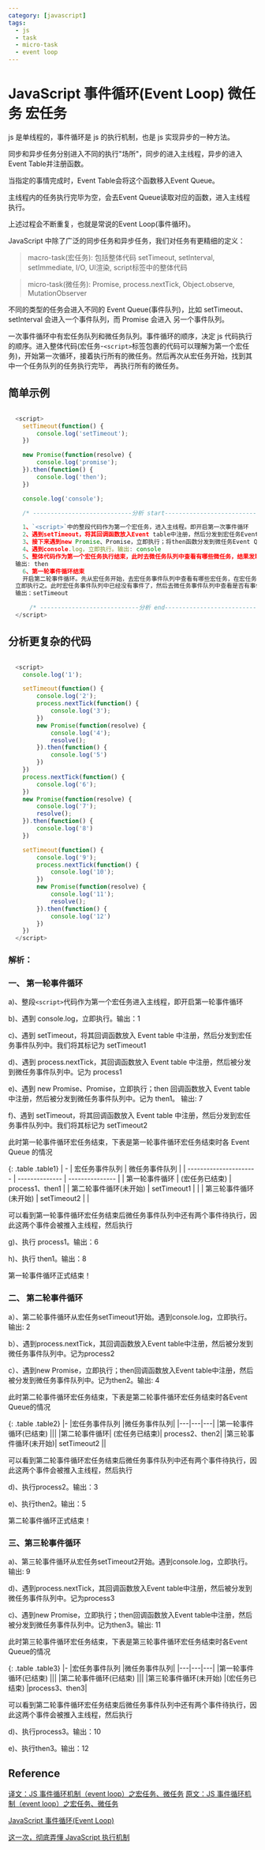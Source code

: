 ```yaml
---
category: [javascript]
tags:
  - js
  - task
  - micro-task
  - event loop
---
```


# JavaScript 事件循环(Event Loop) 微任务 宏任务

js 是单线程的，事件循环是 js 的执行机制，也是 js 实现异步的一种方法。

同步和异步任务分别进入不同的执行"场所"，同步的进入主线程，异步的进入Event Table并注册函数。

当指定的事情完成时，Event Table会将这个函数移入Event Queue。

主线程内的任务执行完毕为空，会去Event Queue读取对应的函数，进入主线程执行。

上述过程会不断重复，也就是常说的Event Loop(事件循环)。


JavaScript 中除了广泛的同步任务和异步任务，我们对任务有更精细的定义：

> macro-task(宏任务): 包括整体代码 setTimeout, setInterval, setImmediate, I/O, UI渲染, script标签中的整体代码

> micro-task(微任务): Promise, process.nextTick, Object.observe, MutationObserver

不同的类型的任务会进入不同的 Event Queue(事件队列)，比如 setTimeout、setInterval 会进入一个事件队列，而 Promise 会进入
另一个事件队列。

一次事件循环中有宏任务队列和微任务队列。事件循环的顺序，决定 js 代码执行的顺序。进入整体代码(宏任务-`<script>`标签包裹的代码可以理解为第一个宏任务)，开始第一次循环，接着执行所有的微任务。然后再次从宏任务开始，找到其中一个任务队列的任务执行完毕，
再执行所有的微任务。

## 简单示例

```js

  <script>
    setTimeout(function() {
        console.log('setTimeout');
    })

    new Promise(function(resolve) {
        console.log('promise');
    }).then(function() {
        console.log('then');
    })

    console.log('console');

    /* ----------------------------分析 start--------------------------------- */

    1、`<script>`中的整段代码作为第一个宏任务，进入主线程。即开启第一次事件循环
    2、遇到setTimeout，将其回调函数放入Event table中注册，然后分发到宏任务Event Queue中
    3、接下来遇到new Promise、Promise，立即执行；将then函数分发到微任务Event Queue中。输出: promise
    4、遇到console.log，立即执行。输出: console
    5、整体代码作为第一个宏任务执行结束，此时去微任务队列中查看有哪些微任务，结果发现了then函数，然后将它推入主线程并执行。
  输出: then
    6、第一轮事件循环结束
    开启第二轮事件循环。先从宏任务开始，去宏任务事件队列中查看有哪些宏任务，在宏任务事件队列中找到了setTimeout对应的回调函数，
  立即执行之。此时宏任务事件队列中已经没有事件了，然后去微任务事件队列中查看是否有事件，结果没有。此时第二轮事件循环结束；
  输出：setTimeout

      /* ----------------------------分析 end--------------------------------- */
  </script>

```

## 分析更复杂的代码

```js

  <script>
    console.log('1');

    setTimeout(function() {
        console.log('2');
        process.nextTick(function() {
            console.log('3');
        })
        new Promise(function(resolve) {
            console.log('4');
            resolve();
        }).then(function() {
            console.log('5')
        })
    })
    process.nextTick(function() {
        console.log('6');
    })
    new Promise(function(resolve) {
        console.log('7');
        resolve();
    }).then(function() {
        console.log('8')
    })

    setTimeout(function() {
        console.log('9');
        process.nextTick(function() {
            console.log('10');
        })
        new Promise(function(resolve) {
            console.log('11');
            resolve();
        }).then(function() {
            console.log('12')
        })
    })
  </script>

```

### 解析：

### 一、 第一轮事件循环

a)、整段`<script>`代码作为第一个宏任务进入主线程，即开启第一轮事件循环

b)、遇到 console.log，立即执行。输出：1

c)、遇到 setTimeout，将其回调函数放入 Event table 中注册，然后分发到宏任务事件队列中。我们将其标记为 setTimeout1

d)、遇到 process.nextTick，其回调函数放入 Event table 中注册，然后被分发到微任务事件队列中。记为 process1

e)、遇到 new Promise、Promise，立即执行；then 回调函数放入 Event table 中注册，然后被分发到微任务事件队列中。记为 then1。
输出: 7

f)、遇到 setTimeout，将其回调函数放入 Event table 中注册，然后分发到宏任务事件队列中。我们将其标记为 setTimeout2

此时第一轮事件循环宏任务结束，下表是第一轮事件循环宏任务结束时各 Event Queue 的情况

{: .table .table1}
| -                      | 宏任务事件队列 | 微任务事件队列  |
| ---------------------- | -------------- | --------------- |
| 第一轮事件循环         | (宏任务已结束) | process1、then1 |
| 第二轮事件循环(未开始) | setTimeout1    |                 |
| 第三轮事件循环(未开始) | setTimeout2    |                 |

可以看到第一轮事件循环宏任务结束后微任务事件队列中还有两个事件待执行，因此这两个事件会被推入主线程，然后执行

g)、执行 process1。输出：6

h)、执行 then1。输出：8

第一轮事件循环正式结束！


### 二、 第二轮事件循环

a）、第二轮事件循环从宏任务setTimeout1开始。遇到console.log，立即执行。输出: 2

b）、遇到process.nextTick，其回调函数放入Event table中注册，然后被分发到微任务事件队列中。记为process2

c）、遇到new Promise，立即执行；then回调函数放入Event table中注册，然后被分发到微任务事件队列中。记为then2。输出: 4

此时第二轮事件循环宏任务结束，下表是第二轮事件循环宏任务结束时各Event Queue的情况

{: .table .table2}
|-	|宏任务事件队列	|微任务事件队列|
|---|---|---|
|第一轮事件循环(已结束)	|||	
|第二轮事件循环|	(宏任务已结束)|	process2、then2|
|第三轮事件循环(未开始)|	setTimeout2	||

可以看到第二轮事件循环宏任务结束后微任务事件队列中还有两个事件待执行，因此这两个事件会被推入主线程，然后执行

d)、执行process2。输出：3

e)、执行then2。输出：5

第二轮事件循环正式结束！


### 三、第三轮事件循环

a)、第三轮事件循环从宏任务setTimeout2开始。遇到console.log，立即执行。输出: 9

d)、遇到process.nextTick，其回调函数放入Event table中注册，然后被分发到微任务事件队列中。记为process3

c)、遇到new Promise，立即执行；then回调函数放入Event table中注册，然后被分发到微任务事件队列中。记为then3。输出: 11

此时第三轮事件循环宏任务结束，下表是第三轮事件循环宏任务结束时各Event Queue的情况

{: .table .table3}
|-	|宏任务事件队列	|微任务事件队列|
|---|---|---|
|第一轮事件循环(已结束)		|||
|第二轮事件循环(已结束)		|||
|第三轮事件循环(未开始)	|(宏任务已结束)	|process3、then3|

可以看到第二轮事件循环宏任务结束后微任务事件队列中还有两个事件待执行，因此这两个事件会被推入主线程，然后执行

d)、执行process3。输出：10

e)、执行then3。输出：12



## Reference

[译文：JS 事件循环机制（event loop）之宏任务、微任务](https://segmentfault.com/a/1190000014940904)
[原文：JS 事件循环机制（event loop）之宏任务、微任务](https://jakearchibald.com/2015/tasks-microtasks-queues-and-schedules/?utm_source=html5weekly)

[JavaScript 事件循环(Event Loop)](https://segmentfault.com/a/1190000017970432?utm_source=sf-similar-article)

[这一次，彻底弄懂 JavaScript 执行机制](https://juejin.cn/post/6844903512845860872)
